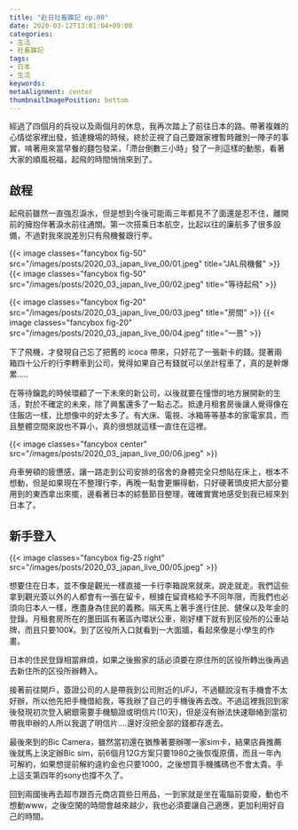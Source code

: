 ```yaml
---
title: "赴日社畜雜記 ep.00"
date: 2020-03-12T13:01:04+09:00
categories:
- 生活
- 社畜雜記
tags:
- 日本
- 生活
keywords:
metaAlignment: center
thumbnailImagePosition: bottom
---
```

經過了四個月的兵役以及兩個月的休息，我再次踏上了前往日本的路。帶著複雜的心情從家裡出發，抵達機場的時候，終於正視了自己要跟家裡暫時離別一陣子的事實，啃著用來當早餐的麵包發呆，「滯台倒數三小時」發了一則這樣的動態，看著大家的順風祝福，起飛的時間悄悄來到了。
<!--more-->

## 啟程

起飛前雖然一直強忍淚水，但是想到今後可能兩三年都見不了面還是忍不住，離開前的擁抱伴著淚水前往通關。第一次搭乘日本航空，比起以往的廉航多了很多設備，不過對我來說差別只有飛機餐跟行李。

{{< image classes="fancybox fig-50" src="/images/posts/2020_03_japan_live_00/01.jpeg"  title="JAL飛機餐" >}}
{{< image classes="fancybox fig-50" src="/images/posts/2020_03_japan_live_00/02.jpeg"  title="等待起飛" >}}

{{< image classes="fancybox fig-20" src="/images/posts/2020_03_japan_live_00/03.jpeg"  title="房間" >}}
{{< image classes="fancybox fig-20" src="/images/posts/2020_03_japan_live_00/04.jpeg"  title="一景" >}}

下了飛機，才發現自己忘了把舊的 icoca 帶來，只好花了一張新卡的錢。提著兩箱四十公斤的行李轉車到公司，覺得如果自己有錢就可以坐計程車了，真的是幹爆累…..

在等待鑰匙的時候環顧了一下未來的新公司，以後就要在憧憬的地方展開新的生活，對於不確定的未來，除了興奮還多了一點忐忑。抵達月租套房後讓人覺得像在住飯店一樣，比想像中的好太多了。有大床、電視、冰箱等等基本的家電家具，而且整體空間來說也不算小，真的很想就這樣一直住在這裡。

{{< image classes="fancybox center" src="/images/posts/2020_03_japan_live_00/06.jpeg"  >}}

舟車勞頓的疲憊感，讓一路走到公司安排的宿舍的身體完全只想貼在床上，根本不想動，但是如果現在不整理行李，再晚一點會更懶得動，只好硬著頭皮把大部分要用到的東西拿出來擺，邊看著日本的綜藝節目整理，確確實實地感受到我已經來到日本了。

## 新手登入

{{< image classes="fancybox fig-25 right" src="/images/posts/2020_03_japan_live_00/05.jpeg"   >}}

想要住在日本，並不像是觀光一樣直接一卡行李箱說來就來，說走就走。我們這些拿到觀光簽以外的人都會有一張在留卡，根據在留資格給予不同年限，而我們也必須向日本人一樣，應盡身為住民的義務。隔天馬上著手進行住民、健保以及年金的登錄。月租套房所在的墨田區有著區內環狀公車，剛好樓下就有到区役所的公車站牌，而且只要100¥。到了区役所入口就看到一大面牆，看起來像是小學生的作畫。

日本的住民登錄相當麻煩，如果之後搬家的話必須要在原住所的区役所轉出後再過去新住所的区役所辦轉入。

接著前往開戶，簽證公司的人是帶我到公司附近的UFJ，不過聽說沒有手機會不太好辦，所以他先把手機借給我，等我辦了自己的手機後再去改。不過這裡我回到家後發現初次登入網銀需要手機驗證或明信片(10天)，但是沒有辦法快速聯絡到當初帶我申辦的人所以我選了明信片….還好沒把全部的錢都存進去。

最後來到的Bic Camera，雖然當初還在猶豫著要辦哪一家sim卡，結果店員推薦後就馬上決定辦Bic sim，前6個月12G方案只要1980之後恢復原價，而且一年內可解約，如果想提前解約違約金也只要1000，之後想買手機攜碼也不會太貴。手上這支第四年的sony也撐不久了。

回到兩國後再去超市跟百元商店買些日用品，一到家就是坐在電腦前耍廢，動也不想動www，之後空閑的時間會越來越少，我也必須要讓自己適應，更加利用好自己的時間。
